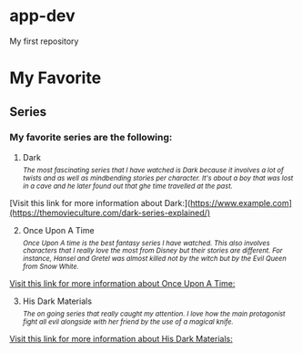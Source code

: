 # app-dev
My first repository
# **My Favorite** 
## **Series**

### **My favorite series are the following:** 
1. Dark  
<sub>*The most fascinating series that I have watched is Dark because it involves a lot of twists and as well as mindbending stories per character. It's about a boy that was lost in a cave and he later found out that ghe time travelled at the past.* </sub>

[Visit this link for more information about Dark:](https://www.example.com](https://themovieculture.com/dark-series-explained/)

2. Once Upon A Time  
<sub>*Once Upon A time is the best fantasy series I have watched. This also involves characters that I really love the most from Disney but their stories are different. For instance, Hansel and Gretel was almost killed not by the witch but by the Evil Queen from Snow White.*</sub>

[Visit this link for more information about Once Upon A Time:](https://www.rottentomatoes.com/tv/once_upon_a_time)

3. His Dark Materials  
<sub>*The on going series that really caught my attention. I love how the main protagonist fight all evil alongside with her friend by the use of a magical knife.*</sub>

[Visit this link for more information about His Dark Materials:](https://www.imdb.com/title/tt5607976/plotsummary)


